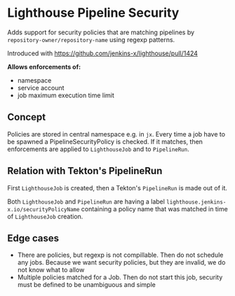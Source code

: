 Lighthouse Pipeline Security
============================

Adds support for security policies that are matching pipelines by `repository-owner/repository-name` using regexp patterns.

Introduced with https://github.com/jenkins-x/lighthouse/pull/1424

**Allows enforcements of:**
- namespace
- service account
- job maximum execution time limit


Concept
-------

Policies are stored in central namespace e.g. in `jx`. Every time a job have to be spawned a PipelineSecurityPolicy is checked. If it matches, then enforcements are applied to `LighthouseJob` and to `PipelineRun`.


Relation with Tekton's PipelineRun
----------------------------------

First `LighthouseJob` is created, then a Tekton's `PipelineRun` is made out of it. 

Both `LighthouseJob` and `PipelineRun` are having a label `lighthouse.jenkins-x.io/securityPolicyName` containing a policy name that was matched in time of `LighthouseJob` creation.


Edge cases
----------

- There are policies, but regexp is not compillable. Then do not schedule any jobs. Because we want security policies, but they are invalid, we do not know what to allow
- Multiple policies matched for a Job. Then do not start this job, security must be defined to be unambiguous and simple
